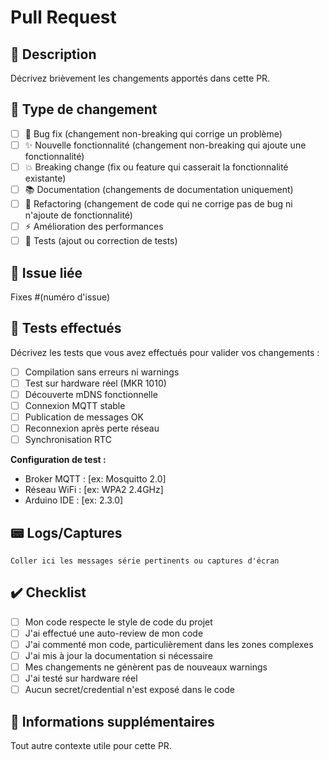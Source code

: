 # Pull Request

## 📝 Description

Décrivez brièvement les changements apportés dans cette PR.

## 🎯 Type de changement

- [ ] 🐛 Bug fix (changement non-breaking qui corrige un problème)
- [ ] ✨ Nouvelle fonctionnalité (changement non-breaking qui ajoute
  une fonctionnalité)
- [ ] 💥 Breaking change (fix ou feature qui casserait la
  fonctionnalité existante)
- [ ] 📚 Documentation (changements de documentation uniquement)
- [ ] 🔧 Refactoring (changement de code qui ne corrige pas de bug
  ni n'ajoute de fonctionnalité)
- [ ] ⚡ Amélioration des performances
- [ ] 🧪 Tests (ajout ou correction de tests)

## 🔗 Issue liée

Fixes #(numéro d'issue)

## 🧪 Tests effectués

Décrivez les tests que vous avez effectués pour valider vos changements :

- [ ] Compilation sans erreurs ni warnings
- [ ] Test sur hardware réel (MKR 1010)
- [ ] Découverte mDNS fonctionnelle
- [ ] Connexion MQTT stable
- [ ] Publication de messages OK
- [ ] Reconnexion après perte réseau
- [ ] Synchronisation RTC

**Configuration de test :**

- Broker MQTT : [ex: Mosquitto 2.0]
- Réseau WiFi : [ex: WPA2 2.4GHz]
- Arduino IDE : [ex: 2.3.0]

## 📟 Logs/Captures

```text
Coller ici les messages série pertinents ou captures d'écran
```

## ✔️ Checklist

- [ ] Mon code respecte le style de code du projet
- [ ] J'ai effectué une auto-review de mon code
- [ ] J'ai commenté mon code, particulièrement dans les zones complexes
- [ ] J'ai mis à jour la documentation si nécessaire
- [ ] Mes changements ne génèrent pas de nouveaux warnings
- [ ] J'ai testé sur hardware réel
- [ ] Aucun secret/credential n'est exposé dans le code

## 📎 Informations supplémentaires

Tout autre contexte utile pour cette PR.
